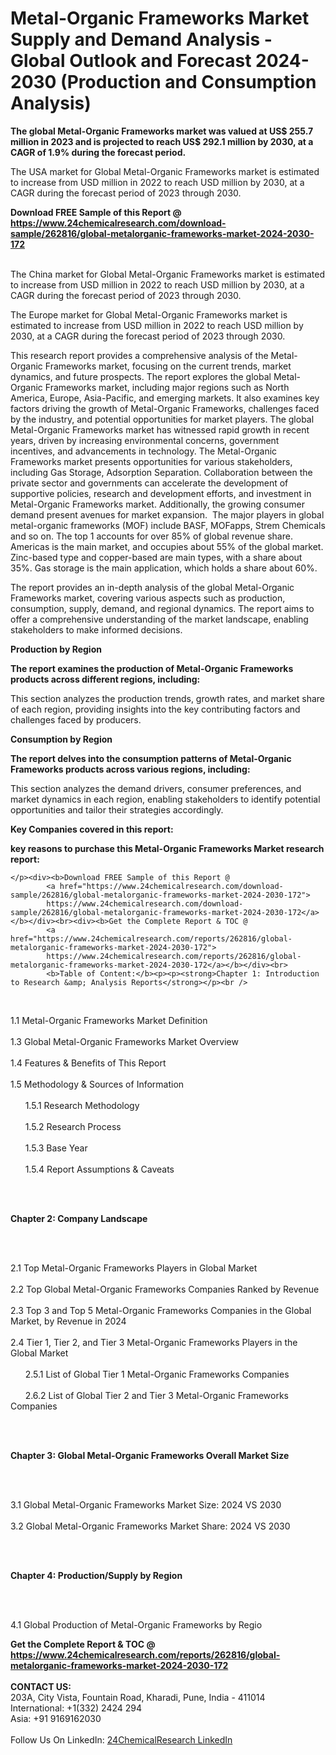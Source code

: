 <h1>Metal-Organic Frameworks Market Supply and Demand Analysis - Global Outlook and Forecast 2024-2030 (Production and Consumption Analysis)</h1><p><strong>The global Metal-Organic Frameworks market was valued at US$ 255.7 million in 2023 and is projected to reach US$ 292.1 million by 2030, at a CAGR of 1.9% during the forecast period.</strong></p><p>
</p><p>The USA market for Global Metal-Organic Frameworks market is estimated to increase from USD million in 2022 to reach USD million by 2030, at a CAGR during the forecast period of 2023 through 2030.</p><div><b>Download FREE Sample of this Report @ 
            <a href="https://www.24chemicalresearch.com/download-sample/262816/global-metalorganic-frameworks-market-2024-2030-172">
            https://www.24chemicalresearch.com/download-sample/262816/global-metalorganic-frameworks-market-2024-2030-172</a></b></div><br><p>
</p><p>The China market for Global Metal-Organic Frameworks market is estimated to increase from USD million in 2022 to reach USD million by 2030, at a CAGR during the forecast period of 2023 through 2030.</p><p>
</p><p>The Europe market for Global Metal-Organic Frameworks market is estimated to increase from USD million in 2022 to reach USD million by 2030, at a CAGR during the forecast period of 2023 through 2030.</p><p>
</p><p>This research report provides a comprehensive analysis of the Metal-Organic Frameworks market, focusing on the current trends, market dynamics, and future prospects. The report explores the global Metal-Organic Frameworks market, including major regions such as North America, Europe, Asia-Pacific, and emerging markets. It also examines key factors driving the growth of Metal-Organic Frameworks, challenges faced by the industry, and potential opportunities for market players. The global Metal-Organic Frameworks market has witnessed rapid growth in recent years, driven by increasing environmental concerns, government incentives, and advancements in technology. The Metal-Organic Frameworks market presents opportunities for various stakeholders, including Gas Storage, Adsorption Separation. Collaboration between the private sector and governments can accelerate the development of supportive policies, research and development efforts, and investment in Metal-Organic Frameworks market. Additionally, the growing consumer demand present avenues for market expansion.  The major players in global metal-organic frameworks (MOF) include BASF, MOFapps, Strem Chemicals and so on. The top 1 accounts for over 85% of global revenue share. Americas is the main market, and occupies about 55% of the global market. Zinc-based type and copper-based are main types, with a share about 35%. Gas storage is the main application, which holds a share about 60%.</p><p>
</p><p>The report provides an in-depth analysis of the global Metal-Organic Frameworks market, covering various aspects such as production, consumption, supply, demand, and regional dynamics. The report aims to offer a comprehensive understanding of the market landscape, enabling stakeholders to make informed decisions.</p><p>
</p><p><strong>Production by Region</strong></p><p>
</p><p><strong>The report examines the production of Metal-Organic Frameworks products across different regions, including:</strong></p><p>
</p><p>
</p><p>This section analyzes the production trends, growth rates, and market share of each region, providing insights into the key contributing factors and challenges faced by producers.</p><p>
</p><p><strong>Consumption by Region</strong></p><p>
</p><p><strong>The report delves into the consumption patterns of Metal-Organic Frameworks products across various regions, including:</strong></p><p>
</p><p>
</p><p>This section analyzes the demand drivers, consumer preferences, and market dynamics in each region, enabling stakeholders to identify potential opportunities and tailor their strategies accordingly.</p><p>
<strong>Key Companies covered in this report:</strong></p><p>
</p><p>
</p><p><strong>key reasons to purchase this Metal-Organic Frameworks Market research report:</strong></p><p>

	</p><div><b>Download FREE Sample of this Report @ 
            <a href="https://www.24chemicalresearch.com/download-sample/262816/global-metalorganic-frameworks-market-2024-2030-172">
            https://www.24chemicalresearch.com/download-sample/262816/global-metalorganic-frameworks-market-2024-2030-172</a></b></div><br><div><b>Get the Complete Report & TOC @ 
            <a href="https://www.24chemicalresearch.com/reports/262816/global-metalorganic-frameworks-market-2024-2030-172">
            https://www.24chemicalresearch.com/reports/262816/global-metalorganic-frameworks-market-2024-2030-172</a></b></div><br>
            <b>Table of Content:</b><p><p><strong>Chapter 1: Introduction to Research &amp; Analysis Reports</strong></p><br />
<br />
<p>1.1 Metal-Organic Frameworks Market Definition<br /><br />
1.3 Global Metal-Organic Frameworks Market Overview<br /><br />
1.4 Features &amp; Benefits of This Report<br /><br />
1.5 Methodology &amp; Sources of Information<br /><br />
&nbsp;&nbsp;&nbsp;&nbsp;&nbsp; 1.5.1 Research Methodology<br /><br />
&nbsp;&nbsp;&nbsp;&nbsp;&nbsp; 1.5.2 Research Process<br /><br />
&nbsp;&nbsp;&nbsp;&nbsp;&nbsp; 1.5.3 Base Year<br /><br />
&nbsp;&nbsp;&nbsp;&nbsp;&nbsp; 1.5.4 Report Assumptions &amp; Caveats</p><br />
<br />
<p><strong>Chapter 2: Company Landscape</strong></p><br />
<br />
<p>2.1 Top Metal-Organic Frameworks Players in Global Market<br /><br />
2.2 Top Global Metal-Organic Frameworks Companies Ranked by Revenue<br /><br />
2.3 Top 3 and Top 5 Metal-Organic Frameworks Companies in the Global Market, by Revenue in 2024<br /><br />
2.4 Tier 1, Tier 2, and Tier 3 Metal-Organic Frameworks Players in the Global Market<br /><br />
&nbsp;&nbsp;&nbsp;&nbsp;&nbsp; 2.5.1 List of Global Tier 1 Metal-Organic Frameworks Companies<br /><br />
&nbsp;&nbsp;&nbsp;&nbsp;&nbsp; 2.6.2 List of Global Tier 2 and Tier 3 Metal-Organic Frameworks Companies</p><br />
<br />
<p><strong>Chapter 3: Global Metal-Organic Frameworks Overall Market Size</strong></p><br />
<br />
<p>3.1 Global Metal-Organic Frameworks Market Size: 2024 VS 2030<br /><br />
3.2 Global Metal-Organic Frameworks Market Share: 2024 VS 2030</p><br />
<br />
<p><strong>Chapter 4: Production/Supply by Region</strong></p><br />
<br />
<p>4.1 Global Production of Metal-Organic Frameworks by Regio</p><div><b>Get the Complete Report & TOC @ 
            <a href="https://www.24chemicalresearch.com/reports/262816/global-metalorganic-frameworks-market-2024-2030-172">
            https://www.24chemicalresearch.com/reports/262816/global-metalorganic-frameworks-market-2024-2030-172</a></b></div><br><b>CONTACT US:</b><br>
            203A, City Vista, Fountain Road, Kharadi, Pune, India - 411014<br>
            International: +1(332) 2424 294<br>
            Asia: +91 9169162030 <br><br>
            Follow Us On LinkedIn: <a href="https://www.linkedin.com/company/24chemicalresearch/">24ChemicalResearch LinkedIn</a>